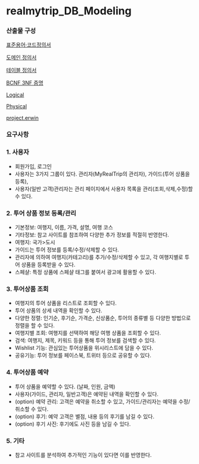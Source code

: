 # realmytrip_DB_Modeling

### 산출물 구성

[표준용어·코드정의서](Database/표준용어·코드정의서.md)

[도메인 정의서](Database/도메인_정의서.md)

[테이블 정의서](Database/테이블_정의서.md)

[BCNF 3NF 증명](Database/BCNF_3NF_증명.md)

[Logical](Database/Logical.md)

[Physical](Database/Physical.md)

[project.erwin](Database/project.erwin)

### 요구사항

### 1. 사용자
- 회원가입, 로그인
- 사용자는 3가지 그룹이 있다. 관리자(MyRealTrip의 관리자), 가이드(투어 상품을 등록), 
- 사용자(일반 고객)관리자는 관리 페이지에서 사용자 목록을 관리(조회,삭제,수정)할 수 있다.

### 2. 투어 상품 정보 등록/관리
- 기본정보:  여행지, 이름, 가격, 설명, 여행 코스
- 기타정보: 참고 사이트를 참조하여 다양한 추가 정보를 적절히 반영한다.
- 여행지: 국가>도시
- 가이드는 투어 정보를 등록/수정/삭제할 수 있다.
- 관리자에 의하여 여행지(카테고리)를 추가/수정/삭제할 수 있고, 각 여행지별로 투어 상품을 등록받을 수 있다.
- 스페샬: 특정 상품에 스페샬 태그를 붙여서 광고에 활용할 수 있다.

### 3. 투어상품 조회
- 여행지의 투어 상품을 리스트로 조회할 수 있다.
- 투어 상품의 상세 내역을 확인할 수 있다.
- 다양한 정렬: 인기순, 후기순, 가격순, 신상품순, 투어의 종류별 등 다양한 방법으로 정렬을 할 수 있다.
- 여행지별 조회: 여행지를 선택하여 해당 여행 상품을 조회할 수 있다.
- 검색: 여행지, 제목, 키워드 등을 통해 투어 정보를 검색할 수 있다.
- Wishlist 기능: 관심있는 투어상품을 위시리스트에 담을 수 있다.
- 공유기능:  투어 정보를 페이스북, 트위터 등으로 공유할 수 있다.

### 4. 투어상품 예약
- 투어 상품을 예약할 수 있다. (날짜, 인원, 금액)
- 사용자(가이드, 관리자, 일반고객)은 예약된 내역을 확인할 수 있다.
- (option) 예약 관리: 고객은 예약을 취소할 수 있고, 가이드/관리자는 예약을 수정/취소할 수 있다.
- (option) 후기: 예약 고객은 별점, 내용 등의 후기를 남길 수 있다.
- (option) 후기 사진: 후기에도 사진 등을 남길 수 있다. 

### 5. 기타
- 참고 사이트를 분석하여 추가적인 기능이 있다면 이를 반영한다.
